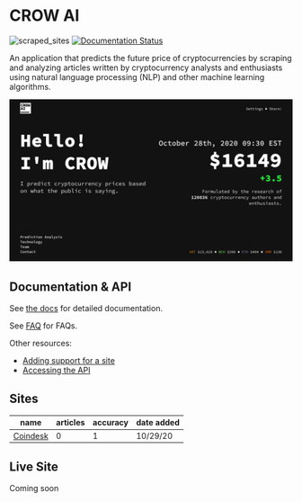 # CROW AI

![scraped_sites](https://img.shields.io/badge/sites-1-blue) [![Documentation Status](https://readthedocs.org/projects/crow-ai/badge/?version=latest)](https://crow-ai.readthedocs.io/en/latest/?badge=latest)

An application that predicts the future price of cryptocurrencies by scraping and analyzing articles written by cryptocurrency analysts and enthusiasts using natural language processing (NLP) and other machine learning algorithms.

![CROW AI Homepage](homepage.png)

## Documentation & API

See [the docs](https://crow-ai.readthedocs.io/en/latest/) for detailed documentation.

See [FAQ](https://crow-ai.readthedocs.io/en/latest/faq.html) for FAQs.

Other resources:

- [Adding support for a site](https://crow-ai.readthedocs.io/en/latest/)
- [Accessing the API](https://crow-ai.readthedocs.io/en/latest/)

## Sites

| name | articles | accuracy | date added |
|------|----------|----------|------------|
| [Coindesk](https://coindesk.com) | 0 | 1 | 10/29/20

## Live Site

Coming soon